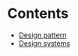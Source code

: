 # Contents 
- [Design pattern](./design-patterns-swift/readme.md)
- [Design systems](./design-system/readme.md)